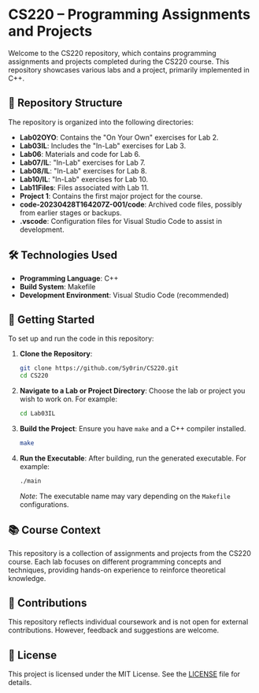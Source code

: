 # CS220 – Programming Assignments and Projects

Welcome to the CS220 repository, which contains programming assignments and projects completed during the CS220 course. This repository showcases various labs and a project, primarily implemented in C++.

## 📁 Repository Structure

The repository is organized into the following directories:

* **Lab02OYO**: Contains the "On Your Own" exercises for Lab 2.
* **Lab03IL**: Includes the "In-Lab" exercises for Lab 3.
* **Lab06**: Materials and code for Lab 6.
* **Lab07/IL**: "In-Lab" exercises for Lab 7.
* **Lab08/IL**: "In-Lab" exercises for Lab 8.
* **Lab10/IL**: "In-Lab" exercises for Lab 10.
* **Lab11Files**: Files associated with Lab 11.
* **Project 1**: Contains the first major project for the course.
* **code-20230428T164207Z-001/code**: Archived code files, possibly from earlier stages or backups.
* **.vscode**: Configuration files for Visual Studio Code to assist in development.

## 🛠️ Technologies Used

* **Programming Language**: C++
* **Build System**: Makefile
* **Development Environment**: Visual Studio Code (recommended)

## 🚀 Getting Started

To set up and run the code in this repository:

1. **Clone the Repository**:

   ```bash
   git clone https://github.com/Sy0rin/CS220.git
   cd CS220
   ```

2. **Navigate to a Lab or Project Directory**:
   Choose the lab or project you wish to work on. For example:

   ```bash
   cd Lab03IL
   ```

3. **Build the Project**:
   Ensure you have `make` and a C++ compiler installed.

   ```bash
   make
   ```

4. **Run the Executable**:
   After building, run the generated executable. For example:

   ```bash
   ./main
   ```

   *Note*: The executable name may vary depending on the `Makefile` configurations.

## 📚 Course Context

This repository is a collection of assignments and projects from the CS220 course. Each lab focuses on different programming concepts and techniques, providing hands-on experience to reinforce theoretical knowledge.

## 🤝 Contributions

This repository reflects individual coursework and is not open for external contributions. However, feedback and suggestions are welcome.

## 📄 License

This project is licensed under the MIT License. See the [LICENSE](LICENSE) file for details.
